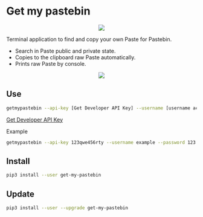 # Get my pastebin

<p align="center">
    <img src="https://min.gitcdn.link/repo/tanrax/get-my-pastebin/master/logo.png">
</p>

Terminal application to find and copy your own Paste for Pastebin.

- Search in Paste public and private state.
- Copies to the clipboard raw Paste automatically.
- Prints raw Paste by console.

<p align="center">
    <img src="https://min.gitcdn.link/repo/tanrax/get-my-pastebin/master/demo.svg">
</p>

## Use

``` bash
getmypastebin --api-key [Get Developer API Key] --username [username account Pastebin] --password [password account Pastebin] [search]
```

[Get Developer API Key](https://pastebin.com/api#1)

Example

``` bash
getmypastebin --api-key 123qwe456rty --username example --password 123 wordpress
```

## Install

``` bash
pip3 install --user get-my-pastebin 
```

## Update

``` bash
pip3 install --user --upgrade get-my-pastebin
```
